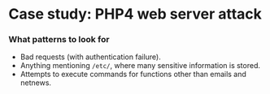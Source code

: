 # Case study: PHP4 web server attack

### What patterns to look for
* Bad requests (with authentication failure).
* Anything mentioning `/etc/`, where many sensitive information is stored.
* Attempts to execute commands for functions other than emails and netnews.


